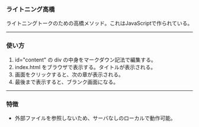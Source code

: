 ### ライトニング高橋
ライトニングトークのための高橋メソッド。これはJavaScriptで作られている。

------

### 使い方
1. id="content" の div の中身をマークダウン記法で編集する。
2. index.html をブラウザで表示する。タイトルが表示される。
3. 画面をクリックすると、次の章が表示される。
4. 最後まで表示すると、ブランク画面になる。

-------

### 特徴
- 外部ファイルを参照しないため、サーバなしのローカルで動作可能。
